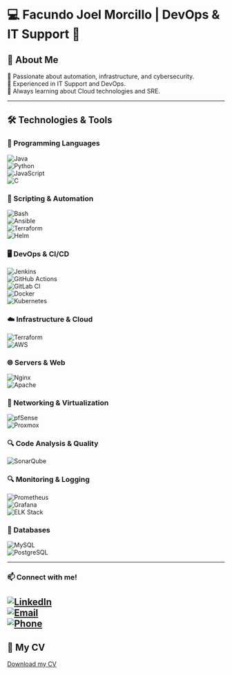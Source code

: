 # 💻 Facundo Joel Morcillo | DevOps & IT Support 🚀

## 🚀 About Me  
🔹 Passionate about automation, infrastructure, and cybersecurity.  
🔹 Experienced in IT Support and DevOps.  
🔹 Always learning about Cloud technologies and SRE.  

---

## 🛠️ Technologies & Tools  

### 📌 Programming Languages  
![Java](https://img.shields.io/badge/Java-%23ED8B00.svg?style=for-the-badge&logo=openjdk&logoColor=white)  
![Python](https://img.shields.io/badge/Python-%233776AB.svg?style=for-the-badge&logo=python&logoColor=white)  
![JavaScript](https://img.shields.io/badge/JavaScript-%23F7DF1E.svg?style=for-the-badge&logo=javascript&logoColor=black)  
![C](https://img.shields.io/badge/C-%2300599C.svg?style=for-the-badge&logo=c&logoColor=white)  

### 🔧 Scripting & Automation  
![Bash](https://img.shields.io/badge/Bash-%23121011.svg?style=for-the-badge&logo=gnu-bash&logoColor=white)  
![Ansible](https://img.shields.io/badge/Ansible-%23EE0000.svg?style=for-the-badge&logo=ansible&logoColor=white)  
![Terraform](https://img.shields.io/badge/Terraform-%237B42BC.svg?style=for-the-badge&logo=terraform&logoColor=white)  
![Helm](https://img.shields.io/badge/Helm-%230F1689.svg?style=for-the-badge&logo=helm&logoColor=white)  

### 🖥️ DevOps & CI/CD  
![Jenkins](https://img.shields.io/badge/Jenkins-%23D24939.svg?style=for-the-badge&logo=jenkins&logoColor=white)  
![GitHub Actions](https://img.shields.io/badge/GitHub_Actions-%232088FF.svg?style=for-the-badge&logo=github-actions&logoColor=white)  
![GitLab CI](https://img.shields.io/badge/GitLabCI-%23FC6D26.svg?style=for-the-badge&logo=gitlab&logoColor=white)  
![Docker](https://img.shields.io/badge/Docker-%232496ED.svg?style=for-the-badge&logo=docker&logoColor=white)  
![Kubernetes](https://img.shields.io/badge/Kubernetes-%23326CE5.svg?style=for-the-badge&logo=kubernetes&logoColor=white)  

### ☁️ Infrastructure & Cloud  
![Terraform](https://img.shields.io/badge/Terraform-%237B42BC.svg?style=for-the-badge&logo=terraform&logoColor=white)  
![AWS](https://img.shields.io/badge/AWS-%23FF9900.svg?style=for-the-badge&logo=amazonaws&logoColor=white)  

### 🌐 Servers & Web  
![Nginx](https://img.shields.io/badge/Nginx-%23009639.svg?style=for-the-badge&logo=nginx&logoColor=white)  
![Apache](https://img.shields.io/badge/Apache-%23D22128.svg?style=for-the-badge&logo=apache&logoColor=white)  

### 📡 Networking & Virtualization  
![pfSense](https://img.shields.io/badge/pfSense-%230070E0.svg?style=for-the-badge&logo=pfsense&logoColor=white)  
![Proxmox](https://img.shields.io/badge/Proxmox-%23E57000.svg?style=for-the-badge&logo=proxmox&logoColor=white)  

### 🔍 Code Analysis & Quality  
![SonarQube](https://img.shields.io/badge/SonarQube-%234E9BCD.svg?style=for-the-badge&logo=sonarqube&logoColor=white)  

### 🔍 Monitoring & Logging  
![Prometheus](https://img.shields.io/badge/Prometheus-%23E6522C.svg?style=for-the-badge&logo=prometheus&logoColor=white)  
![Grafana](https://img.shields.io/badge/Grafana-%23F46800.svg?style=for-the-badge&logo=grafana&logoColor=white)  
![ELK Stack](https://img.shields.io/badge/ELK-%23005571.svg?style=for-the-badge&logo=elastic-stack&logoColor=white)  

### 💾 Databases  
![MySQL](https://img.shields.io/badge/MySQL-%234479A1.svg?style=for-the-badge&logo=mysql&logoColor=white)  
![PostgreSQL](https://img.shields.io/badge/PostgreSQL-%23316192.svg?style=for-the-badge&logo=postgresql&logoColor=white)  

---

### 📫 Connect with me!  
[![LinkedIn](https://img.shields.io/badge/LinkedIn-%230077B5.svg?style=for-the-badge&logo=linkedin&logoColor=white)](https://www.linkedin.com/in/facundo-morcillo/)  
[![Email](https://img.shields.io/badge/Email-%230077B5.svg?style=for-the-badge&logo=gmail&logoColor=white)](mailto:facundomorcillo822@gmail.com)  
[![Phone](https://img.shields.io/badge/Phone-%230077B5.svg?style=for-the-badge&logo=whatsapp&logoColor=white)](tel:+541138209057)  
---

## 📄 My CV  
[Download my CV](https://drive.google.com/file/d/1-N-7-6ZE9hhwgz6pD9NMnEhS6f2pOW9a/view?usp=sharing)
